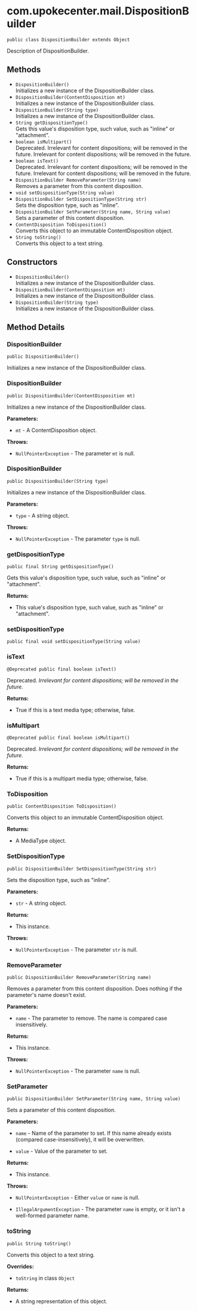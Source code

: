 # com.upokecenter.mail.DispositionBuilder

    public class DispositionBuilder extends Object

Description of DispositionBuilder.

## Methods

* `DispositionBuilder()`<br>
 Initializes a new instance of the DispositionBuilder class.
* `DispositionBuilder(ContentDisposition mt)`<br>
 Initializes a new instance of the DispositionBuilder class.
* `DispositionBuilder(String type)`<br>
 Initializes a new instance of the DispositionBuilder class.
* `String getDispositionType()`<br>
 Gets this value's disposition type, such value, such as "inline" or
 "attachment".
* `boolean isMultipart()`<br>
 Deprecated.
Irrelevant for content dispositions; will be removed in the future.
 Irrelevant for content dispositions; will be removed in the future.
* `boolean isText()`<br>
 Deprecated.
Irrelevant for content dispositions; will be removed in the future.
 Irrelevant for content dispositions; will be removed in the future.
* `DispositionBuilder RemoveParameter(String name)`<br>
 Removes a parameter from this content disposition.
* `void setDispositionType(String value)`<br>
* `DispositionBuilder SetDispositionType(String str)`<br>
 Sets the disposition type, such as "inline".
* `DispositionBuilder SetParameter(String name,
            String value)`<br>
 Sets a parameter of this content disposition.
* `ContentDisposition ToDisposition()`<br>
 Converts this object to an immutable ContentDisposition object.
* `String toString()`<br>
 Converts this object to a text string.

## Constructors

* `DispositionBuilder()`<br>
 Initializes a new instance of the DispositionBuilder class.
* `DispositionBuilder(ContentDisposition mt)`<br>
 Initializes a new instance of the DispositionBuilder class.
* `DispositionBuilder(String type)`<br>
 Initializes a new instance of the DispositionBuilder class.

## Method Details

### DispositionBuilder
    public DispositionBuilder()
Initializes a new instance of the DispositionBuilder class.
### DispositionBuilder
    public DispositionBuilder(ContentDisposition mt)
Initializes a new instance of the DispositionBuilder class.

**Parameters:**

* <code>mt</code> - A ContentDisposition object.

**Throws:**

* <code>NullPointerException</code> - The parameter <code>mt</code> is null.

### DispositionBuilder
    public DispositionBuilder(String type)
Initializes a new instance of the DispositionBuilder class.

**Parameters:**

* <code>type</code> - A string object.

**Throws:**

* <code>NullPointerException</code> - The parameter <code>type</code> is null.

### getDispositionType
    public final String getDispositionType()
Gets this value's disposition type, such value, such as "inline" or
 "attachment".

**Returns:**

* This value's disposition type, such value, such as "inline" or
 "attachment".

### setDispositionType
    public final void setDispositionType(String value)
### isText
    @Deprecated public final boolean isText()
Deprecated.&nbsp;<i>Irrelevant for content dispositions; will be removed in the future.</i>

**Returns:**

* True if this is a text media type; otherwise, false.

### isMultipart
    @Deprecated public final boolean isMultipart()
Deprecated.&nbsp;<i>Irrelevant for content dispositions; will be removed in the future.</i>

**Returns:**

* True if this is a multipart media type; otherwise, false.

### ToDisposition
    public ContentDisposition ToDisposition()
Converts this object to an immutable ContentDisposition object.

**Returns:**

* A MediaType object.

### SetDispositionType
    public DispositionBuilder SetDispositionType(String str)
Sets the disposition type, such as "inline".

**Parameters:**

* <code>str</code> - A string object.

**Returns:**

* This instance.

**Throws:**

* <code>NullPointerException</code> - The parameter <code>str</code> is null.

### RemoveParameter
    public DispositionBuilder RemoveParameter(String name)
Removes a parameter from this content disposition. Does nothing if the
 parameter's name doesn't exist.

**Parameters:**

* <code>name</code> - The parameter to remove. The name is compared case
 insensitively.

**Returns:**

* This instance.

**Throws:**

* <code>NullPointerException</code> - The parameter <code>name</code> is null.

### SetParameter
    public DispositionBuilder SetParameter(String name, String value)
Sets a parameter of this content disposition.

**Parameters:**

* <code>name</code> - Name of the parameter to set. If this name already exists
 (compared case-insensitively), it will be overwritten.

* <code>value</code> - Value of the parameter to set.

**Returns:**

* This instance.

**Throws:**

* <code>NullPointerException</code> - Either <code>value</code> or <code>name</code> is null.

* <code>IllegalArgumentException</code> - The parameter <code>name</code> is empty, or it isn't a
 well-formed parameter name.

### toString
    public String toString()
Converts this object to a text string.

**Overrides:**

* <code>toString</code>&nbsp;in class&nbsp;<code>Object</code>

**Returns:**

* A string representation of this object.
